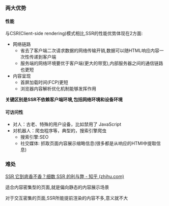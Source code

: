 ### 两大优势

#### 性能

与CSR(Client-side rendering)模式相比,SSR的性能优势体现在2方面:

- 网络链路
  - 省去了客户端二次请求数据的网络传输开销,数据可以随HTML响应内容一次性传递到客户端
  - 服务端的网络环境要优于客户端(更大的带宽),内部服务器之间的通信链路也更短
- 内容呈现
  - 首屏加载时间(FCP)更短
  - 浏览器内容解析优化机制能够发挥作用

**关键区别是SSR不依赖客户端环境,包括网络环境和设备环境**

#### 可访问性

- 对人：古老、特殊的用户设备，比如禁用了 JavaScript
- 对机器人：爬虫程序等，典型的，搜索引擎爬虫
  - 搜索引擎:SEO
  - 社交媒体: 抓取页面内容展示缩略信息(很多都是从响应的HTMl中提取信息)

### 难处

[SSR 它到底香不香？细数 SSR 的利与弊 - 知乎 (zhihu.com)](https://zhuanlan.zhihu.com/p/270149478)

适合内容密集型的页面,就是偏向静态的内容展示场景

对于交互密集的页面,SSR所能提前渲染的内容不多,意义就不大